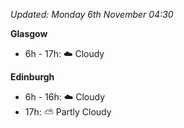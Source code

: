 *Updated: Monday 6th November 04:30*

**Glasgow**

* 6h - 17h: :cloud: Cloudy

**Edinburgh**

* 6h - 16h: :cloud: Cloudy
* 17h: :partly_sunny: Partly Cloudy
